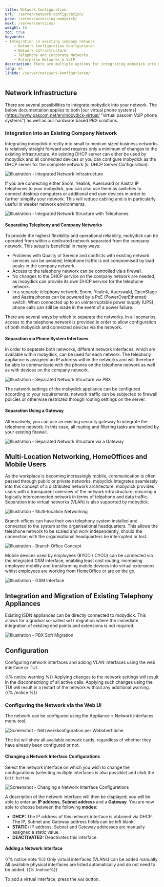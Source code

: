 ```yaml
---
title: Network Configuration
url:  /server/network-configuration/
prev: /server/accessing-mobydick/
next: /server/services/
weight: 15
toc: true
keywords:
- Integration in existing company network
    - Network Configuration konfigurieren
    - Network Infractructure
    - Telephony and Corporate Networks
    - Enterprise Networks & VoIP
description: There are multiple options for integrating mobydick into your network.
lang: en
linkde: /server/netzwerk-konfigurieren/
---
```


## Network Infrastructure
There are several possibilities to integrate mobydick into your network. The below documentation applies to both [our virtual phone systems] (https://www.pascom.net/en/mobydick-virtual/ "virtual pascom VoIP phone systems") as well as our hardware based PBX solutions.


### Integration into an Existing Company Network
Integrating mobydick directly into small to medium sized business networks is relatively straight forward and requires only a minimum of changes to the existing infrastructure. An existing DHCP server can either be used by mobydick and all connected devices or you can configure mobydick as the DHCP server for the complete network (s. DHCP Server Configuration).

![Illustration - Integrated Network Infrastructure](../../images/integrated_networkstructure.png "Integration in Existing Network")

If you are connecting either Snom, Yealink, Auerswald or Aastra IP telephones to your mobydick, you can also use them as switches to connect desktop computers or additional end user devices in order to further simplify your network. This will reduce cabling and is in particularly useful in weaker network environments.

![Illustration - Integrated Network Structure with Telephones](../../images/integrated_networkstructure_snom.png "Using the Telephony Switch")


#### Separating Telephony and Company Networks

To provide the highest flexibility and operational reliability, mobydick can be operated from within a dedicated network separated from the company network. This setup is beneficial in many ways:

* Problems with Quality of Service and conflicts with existing network services can be avoided; telephone traffic is not compromised by load peaks in the company network.
* Access to the telephony network can be controlled via a firewall.
* No changes to the DHCP service on the company network are needed, as mobydick can provide its own DHCP service for the telephone network.
* In a separate telephony network, Snom, Yealink, Auerswald, OpenStage and Aastra phones can be powered by a PoE (PowerOverEthernet) switch. When connected up to an uninterruptable power supply (UPS), phone calls can still be made in the event of a power failure.

There are several ways by which to separate the networks. In all scenarios, access to the telephone network is provided in order to allow configuration of both mobydick and connected devices via the network.

#### Separation via Phone System Interfaces
In order to separate both networks, different network interfaces, which are available within mobydick, can be used for each network. The telephony appliance is assigned an IP address within the networks and will therefore be able to communicate with the phones on the telephone network as well as with devices on the company network.

![Illustration - Separated Network Structure via PBX](../../images/separated_network_structure_via_pbx.png "Separated Network Structure via PBX")

The network settings of the mobydick appliance can be configured according to your requirements; network traffic can be subjected to firewall policies or otherwise restricted through routing settings on the server.

#### Separation Using a Gateway
Alternatively, you can use an existing security gateway to integrate the telephone network. In this case, all routing and filtering tasks are handled by your existing firewall.

![Illustration - Separated Network Structure via a Gateway](../../images/separated_network_structure_via_gateway.png "Separation via a Gateway")

## Multi-Location Networking, HomeOffices and Mobile Users
As the workplace is becoming increasingly mobile, communication is often passed through public or private networks. mobydick integrates seamlessly into this concept of a distributed network architecture. mobydick provides users with a transparent overview of the network infrastructure, ensuring a logically interconnected network in terms of telephone and data traffic. Separation into virtual networks (VLAN) is also supported by mobydick.

![Illustration - Multi-location Networking](../../images/distributed_networkstructure_homeoffice.png "Multi-Location Networking, HomeOffices and Mobile Users")

Branch offices can have their own telephony system installed and connected to the system at the organisational headquarters. This allows the telephone network to be scaled and work independently, should the connection with the organisational headquarters be interrupted or lost.

![Illustration - Branch Office Concept](../../images/distributed_networkstructure.png "Separated Branch Offices with separate mobydick PBXs")

Mobile devices used by employees (BYOD / CYOD) can be connected via the integrated GSM interface, enabling least cost routing, increasing employee mobility and transforming mobile devices into virtual extensions whilst employees are working from HomeOffice or are on the go.

![Illustration - GSM Interface](../../images/distributed_networkstructure_gsm.png "Mobile Device Integration per GSM Gateway")

## Integration and Migration of Existing Telephony Appliances
Existing ISDN appliances can be directly connected to mobydick. This allows for a gradual so-called `soft` migration where the immediate integration of existing end points and extensions is not required.

![Illustration - PBX Soft Migration](../../images/integration_existing_pbx.png "Integration and Migration of Existing Phone System")

## Configuration

Configuring network interfaces and adding VLAN interfaces using the web interface or TUI.

{{% notice warning %}}
Applying changes to the network settings will result in the disconnectiong of all active calls. Applying such changes using the TUI will result in a restart of the network without any additional warning.
{{% /notice %}}

### Configuring the Network via the Web UI

The network can be configured using the Appliance > Network interfaces menu tool.

![Screenshot - Netzwerkkonfiguration per Weboberfläche](../../images/network_interfaces.png "Netzwerkkonfiguration per Weboberfläche")

The list will show all available network cards, regardless of whether they have already been configured or not.

#### Changing a Network Interface Configurations

Select the network interface on which you wish to change the configurations (selecting multiple interfaces is also possible) and click the `Edit button`.

![Screenshot - Changing a Network Interface Configurations](../../images/network_interface_edit.png "Changing a Network Interface Configurations")

A description of the network interface will then be displayed; you will be able to enter an **IP address**, **Subnet address** and a **Gateway**. You are now able to choose between the following **modes**:

* **DHCP:** The IP address of this network interface is obtained via DHCP. The IP, Subnet and Gateway address fields can be left blank.
* **STATIC:**  IP address, Subnet and Gateway addresses are manually assigned a static value.
* **DEACTIVATED:** Deactivates this interface.

#### Adding a Network Interface

{{% notice note %}}
Only virtual interfaces (VLANs) can be added manually. All available physical interfaces are listed automatically and do not need to be added.
{{% /notice%}}

To add a virtual interface, press the `Add` button.
